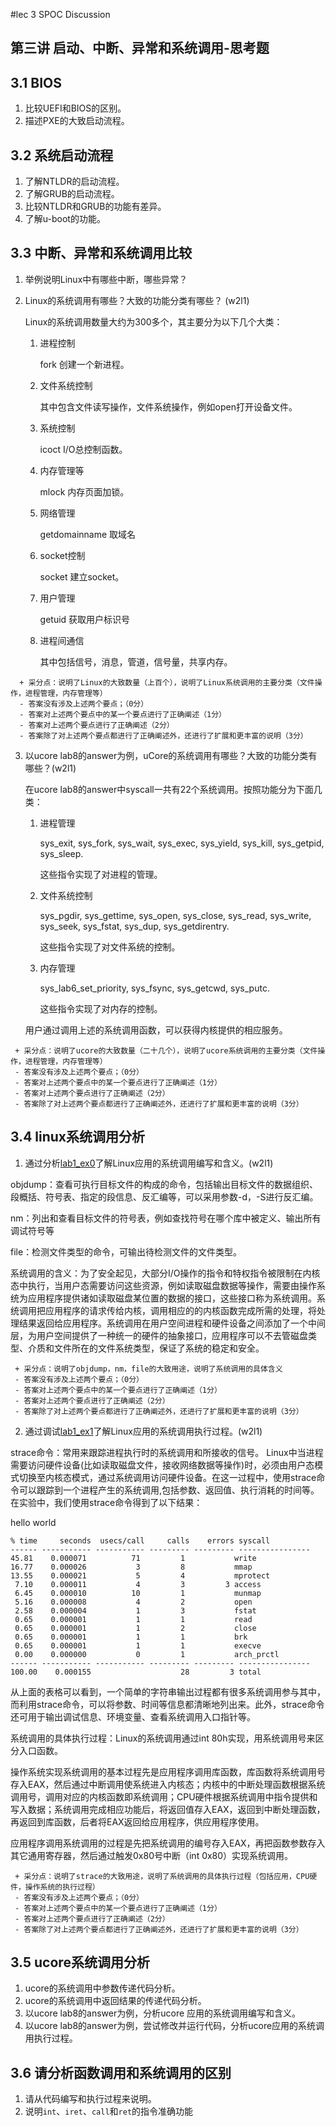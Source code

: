 #lec 3 SPOC Discussion

## 第三讲 启动、中断、异常和系统调用-思考题

## 3.1 BIOS
 1. 比较UEFI和BIOS的区别。
 1. 描述PXE的大致启动流程。

## 3.2 系统启动流程
 1. 了解NTLDR的启动流程。
 1. 了解GRUB的启动流程。
 1. 比较NTLDR和GRUB的功能有差异。
 1. 了解u-boot的功能。

## 3.3 中断、异常和系统调用比较
 1. 举例说明Linux中有哪些中断，哪些异常？
 2. Linux的系统调用有哪些？大致的功能分类有哪些？  (w2l1)
 
	Linux的系统调用数量大约为300多个，其主要分为以下几个大类：
	
	1. 进程控制
	
		fork 创建一个新进程。
		
	2. 文件系统控制
	
		其中包含文件读写操作，文件系统操作，例如open打开设备文件。
		
	3. 系统控制
	
		icoct I/O总控制函数。
		
	4. 内存管理等
	
		mlock 内存页面加锁。
		
	5. 网络管理
	
		getdomainname 取域名
		
	6. socket控制
		
		socket 建立socket。
	
	7. 用户管理
	
		getuid 获取用户标识号
		
	8. 进程间通信
	
		其中包括信号，消息，管道，信号量，共享内存。
	
```
  + 采分点：说明了Linux的大致数量（上百个），说明了Linux系统调用的主要分类（文件操作，进程管理，内存管理等）
  - 答案没有涉及上述两个要点；（0分）
  - 答案对上述两个要点中的某一个要点进行了正确阐述（1分）
  - 答案对上述两个要点进行了正确阐述（2分）
  - 答案除了对上述两个要点都进行了正确阐述外，还进行了扩展和更丰富的说明（3分）
 ```
 
 3. 以ucore lab8的answer为例，uCore的系统调用有哪些？大致的功能分类有哪些？(w2l1)

	在ucore lab8的answer中syscall一共有22个系统调用。按照功能分为下面几类：
	
	1. 进程管理
		
		sys_exit, sys_fork, sys_wait, sys_exec, sys_yield, sys_kill, sys_getpid, sys_sleep.
		
		这些指令实现了对进程的管理。
	
	2. 文件系统控制
	
		sys_pgdir, sys_gettime, sys_open, sys_close, sys_read, sys_write, sys_seek, sys_fstat, sys_dup, sys_getdirentry.
		
		这些指令实现了对文件系统的控制。
	
	3. 内存管理
	
		sys_lab6_set_priority, sys_fsync, sys_getcwd, sys_putc.
		
		这些指令实现了对内存的控制。
	
	用户通过调用上述的系统调用函数，可以获得内核提供的相应服务。
		
 ```
  + 采分点：说明了ucore的大致数量（二十几个），说明了ucore系统调用的主要分类（文件操作，进程管理，内存管理等）
  - 答案没有涉及上述两个要点；（0分）
  - 答案对上述两个要点中的某一个要点进行了正确阐述（1分）
  - 答案对上述两个要点进行了正确阐述（2分）
  - 答案除了对上述两个要点都进行了正确阐述外，还进行了扩展和更丰富的说明（3分）
 ```
 
## 3.4 linux系统调用分析
 1. 通过分析[lab1_ex0](https://github.com/chyyuu/ucore_lab/blob/master/related_info/lab1/lab1-ex0.md)了解Linux应用的系统调用编写和含义。(w2l1)


 objdump：查看可执行目标文件的构成的命令，包括输出目标文件的数据组织、段概括、符号表、指定的段信息、反汇编等，可以采用参数-d，-S进行反汇编。


 nm：列出和查看目标文件的符号表，例如查找符号在哪个库中被定义、输出所有调试符号等
 
 
 file：检测文件类型的命令，可输出待检测文件的文件类型。
 
 
 系统调用的含义：为了安全起见，大部分I/O操作的指令和特权指令被限制在内核态中执行，当用户态需要访问这些资源，例如读取磁盘数据等操作，需要由操作系统为应用程序提供诸如读取磁盘某位置的数据的接口，这些接口称为系统调用。系统调用把应用程序的请求传给内核，调用相应的的内核函数完成所需的处理，将处理结果返回给应用程序。系统调用在用户空间进程和硬件设备之间添加了一个中间层，为用户空间提供了一种统一的硬件的抽象接口，应用程序可以不去管磁盘类型、介质和文件所在的文件系统类型，保证了系统的稳定和安全。

 ```
  + 采分点：说明了objdump，nm，file的大致用途，说明了系统调用的具体含义
  - 答案没有涉及上述两个要点；（0分）
  - 答案对上述两个要点中的某一个要点进行了正确阐述（1分）
  - 答案对上述两个要点进行了正确阐述（2分）
  - 答案除了对上述两个要点都进行了正确阐述外，还进行了扩展和更丰富的说明（3分）
 
 ```
 
 2. 通过调试[lab1_ex1](https://github.com/chyyuu/ucore_lab/blob/master/related_info/lab1/lab1-ex1.md)了解Linux应用的系统调用执行过程。(w2l1)
 
 
  strace命令：常用来跟踪进程执行时的系统调用和所接收的信号。
  Linux中当进程需要访问硬件设备(比如读取磁盘文件，接收网络数据等操作)时，必须由用户态模式切换至内核态模式，通过系统调用访问硬件设备。在这一过程中，使用strace命令可以跟踪到一个进程产生的系统调用,包括参数、返回值、执行消耗的时间等。在实验中，我们使用strace命令得到了以下结果：
  

  hello world

 ```
% time     seconds  usecs/call     calls    errors syscall
------ ----------- ----------- --------- --------- ----------------
 45.81    0.000071          71         1           write
 16.77    0.000026           3         8           mmap
 13.55    0.000021           5         4           mprotect
  7.10    0.000011           4         3         3 access
  6.45    0.000010          10         1           munmap
  5.16    0.000008           4         2           open
  2.58    0.000004           1         3           fstat
  0.65    0.000001           1         1           read
  0.65    0.000001           1         2           close
  0.65    0.000001           1         1           brk
  0.65    0.000001           1         1           execve
  0.00    0.000000           0         1           arch_prctl
------ ----------- ----------- --------- --------- ----------------
100.00    0.000155                    28         3 total
  ```
 
  从上面的表格可以看到，一个简单的字符串输出过程都有很多系统调用参与其中，而利用strace命令，可以将参数、时间等信息都清晰地列出来。此外，strace命令还可用于输出调试信息、环境变量、查看系统调用入口指针等。
  
  
  系统调用的具体执行过程：Linux的系统调用通过int 80h实现，用系统调用号来区分入口函数。
  
  操作系统实现系统调用的基本过程先是应用程序调用库函数，库函数将系统调用号存入EAX，然后通过中断调用使系统进入内核态；内核中的中断处理函数根据系统调用号，调用对应的内核函数即系统调用；CPU硬件根据系统调用中指令提供和写入数据；系统调用完成相应功能后，将返回值存入EAX，返回到中断处理函数，再返回到库函数，后者将EAX返回给应用程序，供应用程序使用。
  
  应用程序调用系统调用的过程是先把系统调用的编号存入EAX，再把函数参数存入其它通用寄存器，然后通过触发0x80号中断（int 0x80）实现系统调用。
  

 ```
  + 采分点：说明了strace的大致用途，说明了系统调用的具体执行过程（包括应用，CPU硬件，操作系统的执行过程）
  - 答案没有涉及上述两个要点；（0分）
  - 答案对上述两个要点中的某一个要点进行了正确阐述（1分）
  - 答案对上述两个要点进行了正确阐述（2分）
  - 答案除了对上述两个要点都进行了正确阐述外，还进行了扩展和更丰富的说明（3分）
 ```
 
## 3.5 ucore系统调用分析
 1. ucore的系统调用中参数传递代码分析。
 1. ucore的系统调用中返回结果的传递代码分析。
 1. 以ucore lab8的answer为例，分析ucore 应用的系统调用编写和含义。
 1. 以ucore lab8的answer为例，尝试修改并运行代码，分析ucore应用的系统调用执行过程。
 
## 3.6 请分析函数调用和系统调用的区别
 1. 请从代码编写和执行过程来说明。
   1. 说明`int`、`iret`、`call`和`ret`的指令准确功能
 
